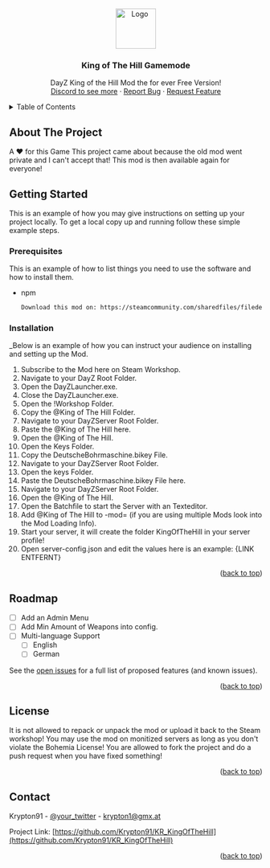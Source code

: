 <!-- Improved compatibility of back to top link: See: https://github.com/othneildrew/Best-README-Template/pull/73 -->
<a name="readme-top"></a>

<!-- PROJECT LOGO -->
<br />
<div align="center">
  <a href="https://github.com/othneildrew/Best-README-Template">
    <img src="https://media.discordapp.net/attachments/804974329846169600/804974365301145600/kmodsicon.png" alt="Logo" width="80" height="80">
  </a>

  <h3 align="center">King of The Hill Gamemode</h3>

  <p align="center">
    DayZ King of the Hill Mod the for ever Free Version!
    <br />
    <a href="https://discord.gg/7w9cFrpdkY">Discord to see more</a>
    ·
    <a href="https://github.com/Krypton91/KR_KingOfTheHill/issues">Report Bug</a>
    ·
    <a href="https://github.com/Krypton91/KR_KingOfTheHill/issues">Request Feature</a>
  </p>
</div>



<!-- TABLE OF CONTENTS -->
<details>
  <summary>Table of Contents</summary>
  <ol>
    <li>
      <a href="#about-the-project">About The Project</a>
      <ul>
        <li><a href="#built-with">Built With</a></li>
      </ul>
    </li>
    <li>
      <a href="#getting-started">Getting Started</a>
      <ul>
        <li><a href="#prerequisites">Prerequisites</a></li>
        <li><a href="#installation">Installation</a></li>
      </ul>
    </li>
    <li><a href="#usage">Usage</a></li>
    <li><a href="#contact">Contact</a></li>
  </ol>
</details>



<!-- ABOUT THE PROJECT -->
## About The Project
A ♥ for this Game
This project came about because the old mod went private and I can't accept that! This mod is then available again for everyone!


<!-- GETTING STARTED -->
## Getting Started

This is an example of how you may give instructions on setting up your project locally.
To get a local copy up and running follow these simple example steps.

### Prerequisites

This is an example of how to list things you need to use the software and how to install them.
* npm
  ```sh
  Download this mod on: https://steamcommunity.com/sharedfiles/filedetails/?id=2847502220
  ```

### Installation

_Below is an example of how you can instruct your audience on installing and setting up the Mod.

1. Subscribe to the Mod here on Steam Workshop.
2. Navigate to your DayZ Root Folder.
3. Open the DayZLauncher.exe.
4. Close the DayZLauncher.exe.
5. Open the !Workshop Folder.
6. Copy the @King of The Hill Folder.
7. Navigate to your DayZServer Root Folder.
8. Paste the @King of The Hill here.
9. Open the @King of The Hill.
10. Open the Keys Folder.
11. Copy the DeutscheBohrmaschine.bikey File.
12. Navigate to your DayZServer Root Folder.
13. Open the keys Folder.
14. Paste the DeutscheBohrmaschine.bikey File here.
15. Navigate to your DayZServer Root Folder.
16. Open the @King of The Hill.
19. Open the Batchfile to start the Server with an Texteditor.
20. Add @King of The Hill to -mod= (if you are using multiple Mods look into the Mod Loading Info).
21. Start your server, it will create the folder KingOfTheHill in your server profile!
22. Open server-config.json and edit the values here is an example: {LINK ENTFERNT}

<p align="right">(<a href="#readme-top">back to top</a>)</p>

<!-- ROADMAP -->
## Roadmap

- [ ] Add an Admin Menu
- [ ] Add Min Amount of Weapons into config.
- [ ] Multi-language Support
    - [ ] English
    - [ ] German

See the [open issues](https://github.com/othneildrew/Best-README-Template/issues) for a full list of proposed features (and known issues).

<p align="right">(<a href="#readme-top">back to top</a>)</p>


<!-- LICENSE -->
## License
It is not allowed to repack or unpack the mod or upload it back to the Steam workshop! You may use the mod on monitized servers as long as you don't violate the Bohemia License! You are allowed to fork the project and do a push request when you have fixed something!

<p align="right">(<a href="#readme-top">back to top</a>)</p>



<!-- CONTACT -->
## Contact

Krypton91 - [@your_twitter](https://twitter.com/your_username) - krypton1@gmx.at

Project Link: [https://github.com/Krypton91/KR_KingOfTheHill](https://github.com/Krypton91/KR_KingOfTheHill)

<p align="right">(<a href="#readme-top">back to top</a>)</p>



<!-- MARKDOWN LINKS & IMAGES -->
<!-- https://www.markdownguide.org/basic-syntax/#reference-style-links -->
[Next.js]: https://img.shields.io/badge/next.js-000000?style=for-the-badge&logo=nextdotjs&logoColor=white
[Next-url]: https://nextjs.org/
[React.js]: https://img.shields.io/badge/React-20232A?style=for-the-badge&logo=react&logoColor=61DAFB
[React-url]: https://reactjs.org/
[Vue.js]: https://img.shields.io/badge/Vue.js-35495E?style=for-the-badge&logo=vuedotjs&logoColor=4FC08D
[Vue-url]: https://vuejs.org/
[Angular.io]: https://img.shields.io/badge/Angular-DD0031?style=for-the-badge&logo=angular&logoColor=white
[Angular-url]: https://angular.io/
[Svelte.dev]: https://img.shields.io/badge/Svelte-4A4A55?style=for-the-badge&logo=svelte&logoColor=FF3E00
[Svelte-url]: https://svelte.dev/
[Laravel.com]: https://img.shields.io/badge/Laravel-FF2D20?style=for-the-badge&logo=laravel&logoColor=white
[Laravel-url]: https://laravel.com
[Bootstrap.com]: https://img.shields.io/badge/Bootstrap-563D7C?style=for-the-badge&logo=bootstrap&logoColor=white
[Bootstrap-url]: https://getbootstrap.com
[JQuery.com]: https://img.shields.io/badge/jQuery-0769AD?style=for-the-badge&logo=jquery&logoColor=white
[JQuery-url]: https://jquery.com 
